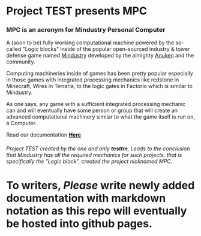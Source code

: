 # Project TEST presents MPC

### MPC is an acronym for Mindustry Personal Computer

A (soon to be) fully working computational machine powered by the so-called "Logic blocks" inside of the popular open-sourced industry & tower defense game named [Mindustry](https://github.com/Anuken/Mindustry) developed by the almighty [Anuken](https://github.com/Anuken) and the community.

Computing machineries inside of games has been pretty popular especially in those games with integrated processing mechanics like redstone in Minecraft, Wires in Terraria, to the logic gates in Factorio which is similar to Mindustry.

As one says, any game with a sufficient integrated processing mechanic can and will eventually have some person or group that will create an advanced computational machinery similar to what the game itself is run on, a Computer.

Read our documentation [**Here**](/docs/README.md)

###### Project TEST created by the one and only **testtm**, Leads to the conclusion that Mindustry has all the required mechanics for such projects, that is specifically the "Logic block", created the project nicknamed MPC.

#

#

# To writers, **_Please_** write newly added documentation with markdown notation as this repo will eventually be hosted into github pages.
